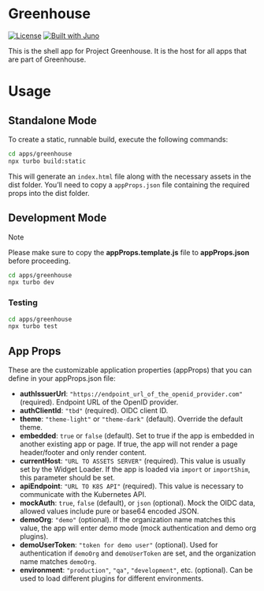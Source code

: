 # Greenhouse

[![License](https://img.shields.io/badge/License-Apache%202.0-blue.svg)](LICENSE)
[![Built with Juno](https://cloudoperators.github.io/juno/built-with-juno.svg)](https://github.com/cloudoperators/juno)

This is the shell app for Project Greenhouse. It is the host for all apps that are part of Greenhouse.

# Usage

## Standalone Mode

To create a static, runnable build, execute the following commands:

```bash
cd apps/greenhouse
npx turbo build:static
```

This will generate an `index.html` file along with the necessary assets in the dist folder. You’ll need to copy a `appProps.json` file containing the required props into the dist folder.

## Development Mode

<!-- add note -->

> [!NOTE]  
> Please make sure to copy the **appProps.template.js** file to **appProps.json** before proceeding.

```bash
cd apps/greenhouse
npx turbo dev
```

### Testing

```bash
cd apps/greenhouse
npx turbo test
```

## App Props

These are the customizable application properties (appProps) that you can define in your appProps.json file:

- **authIssuerUrl**: `"https://endpoint_url_of_the_openid_provider.com"` (required). Endpoint URL of the OpenID provider.
- **authClientId**: `"tbd"` (required). OIDC client ID.
- **theme**: `"theme-light"` or `"theme-dark"` (default). Override the default theme.
- **embedded**: `true` or `false` (default). Set to true if the app is embedded in another existing app or page. If true, the app will not render a page header/footer and only render content.
- **currentHost**: `"URL TO ASSETS SERVER"` (required). This value is usually set by the Widget Loader. If the app is loaded via `import` or `importShim`, this parameter should be set.
- **apiEndpoint**: `"URL TO K8S API"` (required). This value is necessary to communicate with the Kubernetes API.
- **mockAuth**: `true`, `false` (default), or `json` (optional). Mock the OIDC data, allowed values include pure or base64 encoded JSON.
- **demoOrg**: `"demo"` (optional). If the organization name matches this value, the app will enter demo mode (mock authentication and demo org plugins).
- **demoUserToken**: `"token for demo user"` (optional). Used for authentication if `demoOrg` and `demoUserToken` are set, and the organization name matches `demoOrg`.
- **environment**: `"production"`, `"qa"`, `"development"`, etc. (optional). Can be used to load different plugins for different environments.
